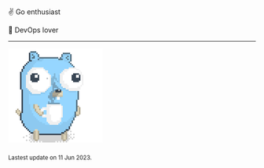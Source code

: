 :v: Go enthusiast

:muscle: DevOps lover

---

![Image alt text](/images/gopher_with_coffee.gif)


<sub>Lastest update on 11 Jun 2023.</sub>
